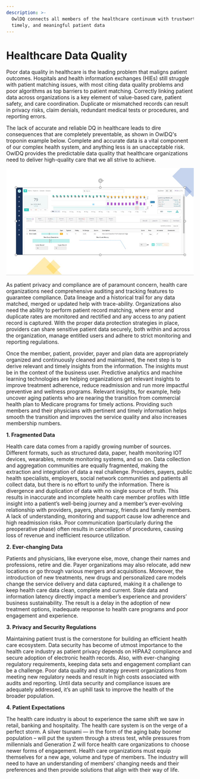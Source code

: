 ```yaml
---
description: >-
  OwlDQ connects all members of the healthcare continuum with trustworthy,
  timely, and meaningful patient data
---
```


# Healthcare Data Quality

Poor data quality in healthcare is the leading problem that maligns patient outcomes. Hospitals and health information exchanges \(HIEs\) still struggle with patient matching issues, with most citing data quality problems and poor algorithms as top barriers to patient matching. Correctly linking patient data across organizations is a key element of value-based care, patient safety, and care coordination. Duplicate or mismatched records can result in privacy risks, claim denials, redundant medical tests or procedures, and reporting errors.

The lack of accurate and reliable DQ in healthcare leads to dire consequences that are completely preventable, as shown in OwlDQ's troponin example below. Complete and accurate data is a vital component of our complex health system, and anything less is an unacceptable risk.  OwlDQ provides the predictable data quality that healthcare organizations need to deliver high-quality care that we all strive to achieve.

![](.gitbook/assets/owldq-healthcare.jpg)

As patient privacy and compliance are of paramount concern, health care organizations need comprehensive auditing and tracking features to guarantee compliance. Data lineage and a historical trail for any data matched, merged or updated help with trace-ability. Organizations also need the ability to perform patient record matching, where error and duplicate rates are monitored and rectified and any access to any patient record is captured. With the proper data protection strategies in place, providers can share sensitive patient data securely, both within and across the organization, manage entitled users and adhere to strict monitoring and reporting regulations.

Once the member, patient, provider, payer and plan data are appropriately organized and continuously cleaned and maintained, the next step is to derive relevant and timely insights from the information. The insights must be in the context of the business user. Predictive analytics and machine learning technologies are helping organizations get relevant insights to improve treatment adherence, reduce readmission and run more impactful preventive and wellness programs. Relevant insights, for example, help uncover aging patients who are nearing the transition from commercial health plan to Medicare programs for timely actions. Providing such members and their physicians with pertinent and timely information helps smooth the transition and improves the service quality and also increases membership numbers.

**1. Fragmented Data**

Health care data comes from a rapidly growing number of sources.  Different formats, such as structured data, paper, health monitoring IOT devices, wearables, remote monitoring systems, and so on. Data collection and aggregation communities are equally fragmented, making the extraction and integration of data a real challenge. Providers, payers, public health specialists, employers, social network communities and patients all collect data, but there is no effort to unify the information. There is divergence and duplication of data with no single source of truth. This results in inaccurate and incomplete health care member profiles with little insight into a patient’s well-being journey and a member’s ever-evolving relationship with providers, payers, pharmacy, friends and family members. A lack of understanding, monitoring and support cause low adherence and high readmission risks. Poor communication \(particularly during the preoperative phase\) often results in cancellation of procedures, causing loss of revenue and inefficient resource utilization.

**2. Ever-changing Data**

Patients and physicians, like everyone else, move, change their names and professions, retire and die. Payer organizations may also relocate, add new locations or go through various mergers and acquisitions. Moreover, the introduction of new treatments, new drugs and personalized care models change the service delivery and data captured, making it a challenge to keep health care data clean, complete and current. Stale data and information latency directly impact a member’s experience and providers’ business sustainability. The result is a delay in the adoption of new treatment options, inadequate response to health care programs and poor engagement and experience.

**3. Privacy and Security Regulations**

Maintaining patient trust is the cornerstone for building an efficient health care ecosystem. Data security has become of utmost importance to the health care industry as patient privacy depends on HIPAA2 compliance and secure adoption of electronic health records. Also, with ever-changing regulatory requirements, keeping data sets and engagement compliant can be a challenge. Poor data quality and strategy prevent organizations from meeting new regulatory needs and result in high costs associated with audits and reporting. Until data security and compliance issues are adequately addressed, it’s an uphill task to improve the health of the broader population.

**4. Patient Expectations**

The health care industry is about to experience the same shift we saw in retail, banking and hospitality. The health care system is on the verge of a perfect storm. A silver tsunami — in the form of the aging baby boomer population – will put the system through a stress test, while pressures from millennials and Generation Z will force health care organizations to choose newer forms of engagement. Health care organizations must equip themselves for a new age, volume and type of members. The industry will need to have an understanding of members’ changing needs and their preferences and then provide solutions that align with their way of life.

